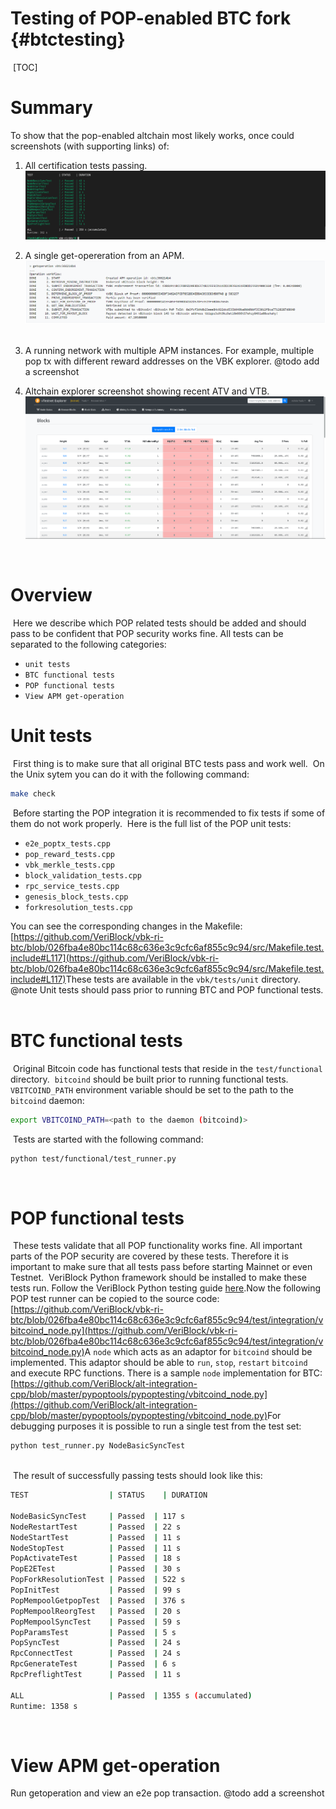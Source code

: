 # Testing of POP-enabled BTC fork {#btctesting}
​
[TOC]
​
# Summary
To show that the pop-enabled altchain most likely works, once could screenshots (with supporting links) of:
​
1. All certification tests passing.
![certification_tests](./img/certificationtests.png)

2. A single get-opereration from an APM.
![apm_getoperation_screenshot](./img/apmgetoperationscreenshot.png)
​
3. A running network with multiple APM instances. For example, multiple pop tx with different reward addresses on the VBK explorer.
@todo add a screenshot

4. Altchain explorer screenshot showing recent ATV and VTB.
![vbtc_explorer_screenshot](./img/vbtcexplorerscreenshot.png)

​
# Overview
​
Here we describe which POP related tests should be added and should pass to be confident that POP security works fine. All tests can be separated to the following categories:
- `unit tests`
- `BTC functional tests`
- `POP functional tests`
- `View APM get-operation`
​
# Unit tests
​
First thing is to make sure that all original BTC tests pass and work well.
​
On the Unix sytem you can do it with the following command: 
```bash
make check
``` 
​
Before starting the POP integration it is recommended to fix tests if some of them do not work properly.
​
Here is the full list of the POP unit tests:
- `e2e_poptx_tests.cpp`
- `pop_reward_tests.cpp`
- `vbk_merkle_tests.cpp`
- `block_validation_tests.cpp`
- `rpc_service_tests.cpp`
- `genesis_block_tests.cpp`
- `forkresolution_tests.cpp`
​
 
You can see the corresponding changes in the Makefile: [https://github.com/VeriBlock/vbk-ri-btc/blob/026fba4e80bc114c68c636e3c9cfc6af855c9c94/src/Makefile.test.include#L117](https://github.com/VeriBlock/vbk-ri-btc/blob/026fba4e80bc114c68c636e3c9cfc6af855c9c94/src/Makefile.test.include#L117)
​
These tests are available in the ```vbk/tests/unit``` directory.
​
@note Unit tests should pass prior to running BTC and POP functional tests.
​
# BTC functional tests
​
Original Bitcoin code has functional tests that reside in the ```test/functional``` directory. 
​
`bitcoind` should be built prior to running functional tests. ```VBITCOIND_PATH``` environment variable should be set to the path to the `bitcoind` daemon:
```bash
export VBITCOIND_PATH=<path to the daemon (bitcoind)>
```
​
Tests are started with the following command:
```bash
python test/functional/test_runner.py
```
​
# POP functional tests
​
These tests validate that all POP functionality works fine. All important parts of the POP security are covered by these tests. Therefore it is important to make sure that all tests pass before starting Mainnet or even Testnet.
​
VeriBlock Python framework should be installed to make these tests run. Follow the VeriBlock Python testing guide [here](https://github.com/VeriBlock/alt-integration-cpp/blob/master/pypoptools/README.md).
​
Now the following POP test runner can be copied to the source code: [https://github.com/VeriBlock/vbk-ri-btc/blob/026fba4e80bc114c68c636e3c9cfc6af855c9c94/test/integration/vbitcoind_node.py](https://github.com/VeriBlock/vbk-ri-btc/blob/026fba4e80bc114c68c636e3c9cfc6af855c9c94/test/integration/vbitcoind_node.py)
​
A ```node``` which acts as an adaptor for `bitcoind` should be implemented. This adaptor should be able to ```run```, ```stop```, ```restart``` `bitcoind` and execute RPC functions. There is a sample ```node``` implementation for BTC: [https://github.com/VeriBlock/alt-integration-cpp/blob/master/pypoptools/pypoptesting/vbitcoind_node.py](https://github.com/VeriBlock/alt-integration-cpp/blob/master/pypoptools/pypoptesting/vbitcoind_node.py)
​
For debugging purposes it is possible to run a single test from the test set:
```bash
python test_runner.py NodeBasicSyncTest
​
```
​
The result of successfully passing tests should look like this:
​
```bash
TEST                  | STATUS    | DURATION
​
NodeBasicSyncTest     | Passed  | 117 s
NodeRestartTest       | Passed  | 22 s
NodeStartTest         | Passed  | 11 s
NodeStopTest          | Passed  | 11 s
PopActivateTest       | Passed  | 18 s
PopE2ETest            | Passed  | 30 s
PopForkResolutionTest | Passed  | 522 s
PopInitTest           | Passed  | 99 s
PopMempoolGetpopTest  | Passed  | 376 s
PopMempoolReorgTest   | Passed  | 20 s
PopMempoolSyncTest    | Passed  | 59 s
PopParamsTest         | Passed  | 5 s
PopSyncTest           | Passed  | 24 s
RpcConnectTest        | Passed  | 24 s
RpcGenerateTest       | Passed  | 6 s
RpcPreflightTest      | Passed  | 11 s
​
ALL                   | Passed  | 1355 s (accumulated) 
Runtime: 1358 s
```
​
# View APM get-operation
Run getoperation and view an e2e pop transaction.
@todo add a screenshot
